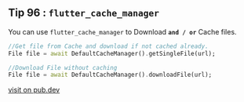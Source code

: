 ## Tip  96 : `flutter_cache_manager`

You can use `flutter_cache_manager` to Download **`and / or`** Cache files.

```dart
//Get file from Cache and download if not cached already.
File file = await DefaultCacheManager().getSingleFile(url);

//Download File without caching
File file = await DefaultCacheManager().downloadFile(url);
```

[visit on pub.dev](https://pub.dev/packages/flutter_cache_manager#-readme-tab-)

